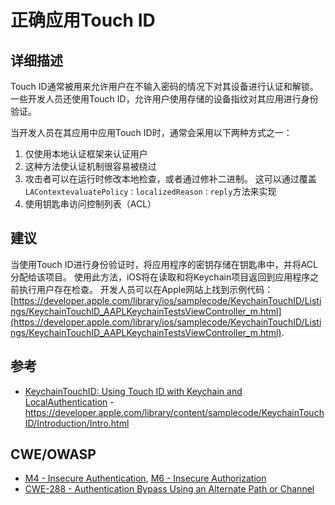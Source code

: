 # 正确应用Touch ID

## 详细描述

Touch ID通常被用来允许用户在不输入密码的情况下对其设备进行认证和解锁。 一些开发人员还使用Touch ID，允许用户使用存储的设备指纹对其应用进行身份验证。

当开发人员在其应用中应用Touch ID时，通常会采用以下两种方式之一：

1. 仅使用本地认证框架来认证用户
  1. 这种方法使认证机制很容易被绕过
  2. 攻击者可以在运行时修改本地检查，或者通过修补二进制。 这可以通过覆盖`LAContextevaluatePolicy：localizedReason：reply`方法来实现
2. 使用钥匙串访问控制列表（ACL）

## 建议

当使用Touch ID进行身份验证时，将应用程序的密钥存储在钥匙串中，并将ACL分配给该项目。 使用此方法，iOS将在读取和将Keychain项目返回到应用程序之前执行用户存在检查。 开发人员可以在Apple网站上找到示例代码： [https://developer.apple.com/library/ios/samplecode/KeychainTouchID/Listings/KeychainTouchID_AAPLKeychainTestsViewController_m.html](https://developer.apple.com/library/ios/samplecode/KeychainTouchID/Listings/KeychainTouchID_AAPLKeychainTestsViewController_m.html).

## 参考

 * [KeychainTouchID: Using Touch ID with Keychain and LocalAuthentication](https://developer.apple.com/library/content/samplecode/KeychainTouchID/Introduction/Intro.html) - https://developer.apple.com/library/content/samplecode/KeychainTouchID/Introduction/Intro.html

## CWE/OWASP

* [M4 - Insecure Authentication](https://www.owasp.org/index.php/Mobile_Top_10_2016-M4-Insecure_Authentication), [M6 - Insecure Authorization](https://www.owasp.org/index.php/Mobile_Top_10_2016-M6-Insecure_Authorization)
* [CWE-288 - Authentication Bypass Using an Alternate Path or Channel](http://cwe.mitre.org/data/definitions/288.html)
